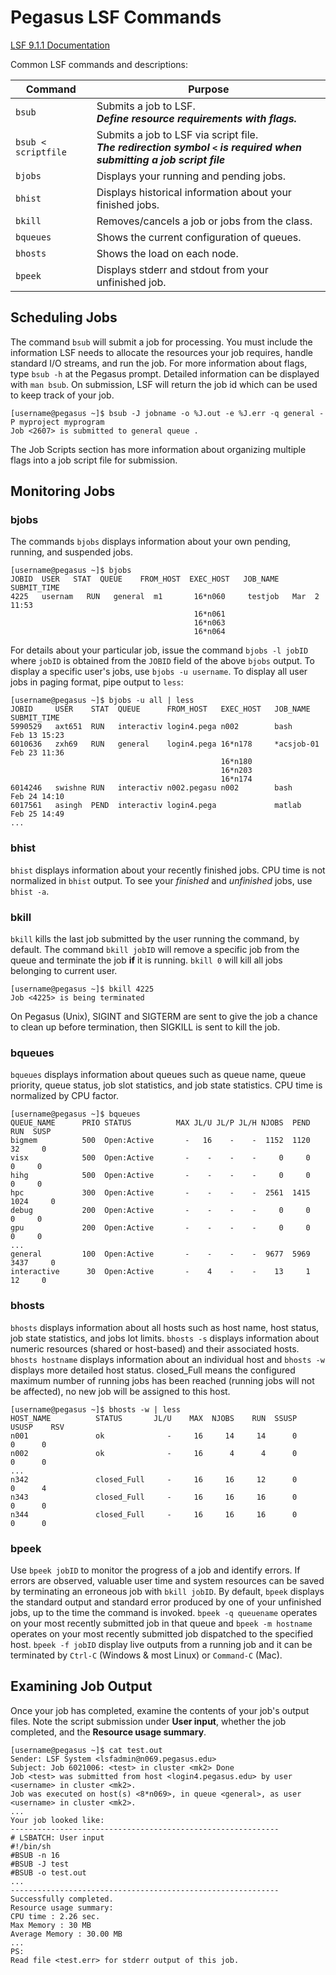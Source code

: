 # Pegasus LSF Commands

[LSF 9.1.1 Documentation](https://ccs.maimi.edu/ac/lsf/9.1.1/)

Common LSF commands and descriptions:

<table>
<thead>
<tr class="header">
<th>Command</th>
<th>Purpose</th>
</tr>
</thead>
<tbody>
<tr class="odd">
<td><code>bsub</code></td>
<td>Submits a job to LSF.<br />
<strong><em>Define resource requirements with flags.</em></strong></td>
</tr>
<tr class="even">
<td><code>bsub &lt; scriptfile</code></td>
<td>Submits a job to LSF via script file.<br />
<strong><em>The redirection symbol <code>&lt;</code> is required when submitting a job script file</em></strong></td>
</tr>
<tr class="odd">
<td><code>bjobs</code></td>
<td>Displays your running and pending jobs.</td>
</tr>
<tr class="even">
<td><code>bhist</code></td>
<td>Displays historical information about your finished jobs.</td>
</tr>
<tr class="odd">
<td><code>bkill</code></td>
<td>Removes/cancels a job or jobs from the class.</td>
</tr>
<tr class="even">
<td><code>bqueues</code></td>
<td>Shows the current configuration of queues.</td>
</tr>
<tr class="odd">
<td><code>bhosts</code></td>
<td>Shows the load on each node.</td>
</tr>
<tr class="even">
<td><code>bpeek</code></td>
<td>Displays stderr and stdout from your unfinished job.</td>
</tr>
</tbody>
</table>

## Scheduling Jobs

The command `bsub` will submit a job for processing. You must include
the information LSF needs to allocate the resources your job requires,
handle standard I/O streams, and run the job. For more information about
flags, type `bsub -h` at the Pegasus prompt. Detailed information can be
displayed with `man bsub`. On submission, LSF will return the job id
which can be used to keep track of your job.

    [username@pegasus ~]$ bsub -J jobname -o %J.out -e %J.err -q general -P myproject myprogram
    Job <2607> is submitted to general queue .

The Job Scripts section has more information about organizing multiple
flags into a job script file for submission.

## Monitoring Jobs

### bjobs

The commands `bjobs` displays information about your own pending,
running, and suspended jobs.

    [username@pegasus ~]$ bjobs
    JOBID  USER   STAT  QUEUE    FROM_HOST  EXEC_HOST   JOB_NAME  SUBMIT_TIME
    4225   usernam   RUN   general  m1       16*n060     testjob   Mar  2 11:53
                                             16*n061
                                             16*n063
                                             16*n064

For details about your particular job, issue the command `bjobs -l
jobID` where `jobID` is obtained from the `JOBID` field of the above
`bjobs` output. To display a specific user's jobs, use `bjobs -u
username`. To display all user jobs in paging format, pipe output to
`less`:

    [username@pegasus ~]$ bjobs -u all | less
    JOBID     USER    STAT  QUEUE      FROM_HOST   EXEC_HOST   JOB_NAME   SUBMIT_TIME
    5990529   axt651  RUN   interactiv login4.pega n002        bash       Feb 13 15:23
    6010636   zxh69   RUN   general    login4.pega 16*n178     *acsjob-01 Feb 23 11:36
                                                   16*n180
                                                   16*n203
                                                   16*n174
    6014246   swishne RUN   interactiv n002.pegasu n002        bash       Feb 24 14:10
    6017561   asingh  PEND  interactiv login4.pega             matlab     Feb 25 14:49
    ...

### bhist

`bhist` displays information about your recently finished jobs. CPU time
is not normalized in `bhist` output. To see your *finished* and
*unfinished* jobs, use `bhist -a`.

### bkill

`bkill` kills the last job submitted by the user running the command, by
default. The command `bkill jobID` will remove a specific job from the
queue and terminate the job **if** it is running. `bkill 0` will kill
all jobs belonging to current user.

    [username@pegasus ~]$ bkill 4225
    Job <4225> is being terminated

On Pegasus (Unix), SIGINT and SIGTERM are sent to give the job a chance
to clean up before termination, then SIGKILL is sent to kill the job.

### bqueues

`bqueues` displays information about queues such as queue name, queue
priority, queue status, job slot statistics, and job state statistics.
CPU time is normalized by CPU factor.

    [username@pegasus ~]$ bqueues
    QUEUE_NAME      PRIO STATUS          MAX JL/U JL/P JL/H NJOBS  PEND   RUN  SUSP 
    bigmem          500  Open:Active       -   16    -    -  1152  1120    32     0
    visx            500  Open:Active       -    -    -    -     0     0     0     0
    hihg            500  Open:Active       -    -    -    -     0     0     0     0
    hpc             300  Open:Active       -    -    -    -  2561  1415  1024     0
    debug           200  Open:Active       -    -    -    -     0     0     0     0
    gpu             200  Open:Active       -    -    -    -     0     0     0     0
    ...
    general         100  Open:Active       -    -    -    -  9677  5969  3437     0
    interactive      30  Open:Active       -    4    -    -    13     1    12     0

### bhosts

`bhosts` displays information about all hosts such as host name, host
status, job state statistics, and jobs lot limits. `bhosts -s` displays
information about numeric resources (shared or host-based) and their
associated hosts. `bhosts hostname` displays information about an
individual host and `bhosts -w` displays more detailed host status.
closed\_Full means the configured maximum number of running jobs has
been reached (running jobs will not be affected), no new job will be
assigned to this host.

    [username@pegasus ~]$ bhosts -w | less
    HOST_NAME          STATUS       JL/U    MAX  NJOBS    RUN  SSUSP  USUSP    RSV 
    n001               ok              -     16     14     14      0      0      0
    n002               ok              -     16      4      4      0      0      0
    ...
    n342               closed_Full     -     16     16     12      0      0      4
    n343               closed_Full     -     16     16     16      0      0      0
    n344               closed_Full     -     16     16     16      0      0      0

### bpeek

Use `bpeek jobID` to monitor the progress of a job and identify errors.
If errors are observed, valuable user time and system resources can be
saved by terminating an erroneous job with `bkill jobID`. By default,
`bpeek` displays the standard output and standard error produced by one
of your unfinished jobs, up to the time the command is invoked. `bpeek
-q queuename` operates on your most recently submitted job in that queue
and `bpeek -m hostname` operates on your most recently submitted job
dispatched to the specified host. `bpeek -f jobID` display live outputs
from a running job and it can be terminated by `Ctrl-C` (Windows & most
Linux) or `Command-C` (Mac).

## Examining Job Output

Once your job has completed, examine the contents of your job's output
files. Note the script submission under **User input**, whether the job
completed, and the **Resource usage summary**.

    [username@pegasus ~]$ cat test.out
    Sender: LSF System <lsfadmin@n069.pegasus.edu>
    Subject: Job 6021006: <test> in cluster <mk2> Done
    Job <test> was submitted from host <login4.pegasus.edu> by user <username> in cluster <mk2>.
    Job was executed on host(s) <8*n069>, in queue <general>, as user <username> in cluster <mk2>.
    ...
    Your job looked like:
    ------------------------------------------------------------
    # LSBATCH: User input
    #!/bin/sh
    #BSUB -n 16
    #BSUB -J test
    #BSUB -o test.out
    ...
    ------------------------------------------------------------
    Successfully completed.
    Resource usage summary:
    CPU time : 2.26 sec.
    Max Memory : 30 MB
    Average Memory : 30.00 MB
    ...
    PS:
    Read file <test.err> for stderr output of this job.
